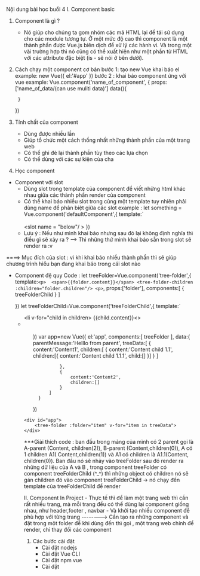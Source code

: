 Nội dung bài học buổi 4 
I. Component basic 
1. Component là gì ? 
    - Nó giúp cho chúng ta gom nhóm các mã HTML lại để tái sử dụng cho các module tương tự. Ở một mức độ cao thì component là một thành phần được Vue.js biên dịch để xử lý các hành vi. Và trong một vài trường hợp thì nó cũng có thể xuất hiện như một phần tử HTML với các attribute đặc biệt (is - sẽ nói ở bên dưới).
2. Cách chạy một component cơ bản 
bước 1:  tạo new Vue khai báo el 
    example: new Vue({
        el:'#app'
    })
bước 2 : khai báo component ứng với vue 
    example: 
    Vue.component('name_of_component', {
        props: ['name_of_data/(can use muliti data)']
        data(){

        }
    })
3. Tính chất của component 
    - Dùng được nhiều lần 
    - Giúp tổ chức một cách thống nhất những thành phần của một trang web 
    - Có thể ghi đè lại thành phần tùy theo các lựa chọn 
    - Có thể dùng với các sự kiện của cha
4. Học component 
* Component với slot 
    - Dùng slot trong template của component để viết những html khác nhau giữa các thành phần render của component 
    - Có thể khai báo nhiều slot trong cùng một template tuy nhiên phải dùng name để phân biệt giữa các slot 
example : 
    let something = Vue.component('defaultComponent',{
        template:`
            <div>
                <slot name="before" />
                <Navbar/>
                <Sliderbar/>
                <br/>
                <slot name = "below"/ >
    })
    * Lưu ý : Nếu như mình khai báo <slot> nhưng sau đó lại không định nghĩa thì điều gì sẽ xảy ra ? 
        --> Thì những thứ mình khai báo sẵn trong slot sẽ render ra :v 

====> Mục đích của slot : vì khi khai báo nhiều thành phần thì sẽ giúp chương trình hiểu bạn đang khai báo trong cái slot nào 
* Component đệ quy 
Code : 
    let treeFolder=Vue.component('tree-folder',{
        template:`
        <p> 
            <span>{{folder.content}}</span>
            <tree-folder-children :children="folder.children"/>
        <p>
        `,
        props:['folder'],
        components:[
            {
                treeFolderChild
            }
        ]

    })
    let treeFolderChild=Vue.component('treeFolderChild',{
        template:`
        <ul>
            <li v-for="child in children>
                <treeFolder v-if="child.children"  :folder="child/">
                <span v-else>{{child.content}}<</span>>
            <li>
        <ul>  
    })
    var app=new Vue({
        el:'app',
        components:[
            treeFolder
        ],
        data:{
            parentMessage:'Helllo from parent',
            treeData:[
                {
                    content:'Content1',
                    children:[
                        {
                            content:'Content child 1.1',
                            children:[{
                                content:'Content child 1.1.1',
                                child:[]
                            }]
                        }
                    ]

                },
                {
                    content:'Content2',
                    children:[]
                }
            ]
        }
    })
<!-- Tại file index.html -->
    <div id="app">
        <tree-folder :folder="item" v-for="item in treeData">
    </div>


***Giải thích code : ban đầu trong mảng của mình có 2 parent gọi là A-parent (Content, children(2)), B-parent (Content,children(0)),  A có 1 children  A1( Content,children(1)) và A1 có children là A1.1(Content, children(0)).
Ban đầu nó sẽ nhảy vào treeFolder sau đó render ra những dữ liệu của A và B , trong component treeFolder có component treeFolderChild (^_^) thì những object có children nó sẽ gán children đó vào component treeFolderChild -> nó chạy đến template của treeFolderChild để render

II. Component In Project 
    - Thực tế thì để làm một trang web thì cần rất nhiều trang, mà mỗi trang đều có thể dùng lại component giống nhau, như header,footer , navbar 
    - Và khởi tạo nhiều component để phù hợp với từng trang 
    --------> Cần tạo ra những component và đặt trong một folder để khi dùng đến thì gọi , một trang web chính để render, chỉ thay đổi các component 
1. Các bước cài đặt 
    - Cài đặt nodejs 
    - Cài đặt Vue CLI 
    - Cài đặt npm vue
    - Cài đặt 